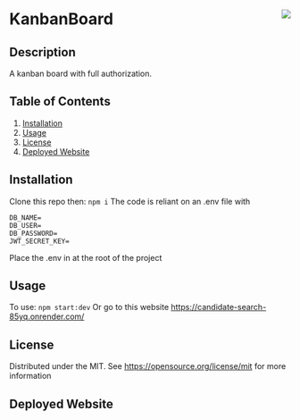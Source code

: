 # KanbanBoard <img align="right" src="https://img.shields.io/badge/License-MIT-blue"></img>

## Description
A kanban board with full authorization.

## Table of Contents

<ol>
  <li><a href="#Installation">Installation</a></li>
  <li><a href="#usage">Usage</a></li>
  <li><a href="#license">License</a></li>
  <li><a href="#Deployed Website">Deployed Website</a></li>
</ol>
  

## Installation
Clone this repo then:
```npm i```
The code is reliant on an .env file with
```
DB_NAME=
DB_USER=
DB_PASSWORD=
JWT_SECRET_KEY=
```
Place the .env in at the root of the project

## Usage
To use:
```npm start:dev```
Or go to this website https://candidate-search-85yq.onrender.com/

## License
Distributed under the MIT. See https://opensource.org/license/mit for more information

## Deployed Website


  
  
